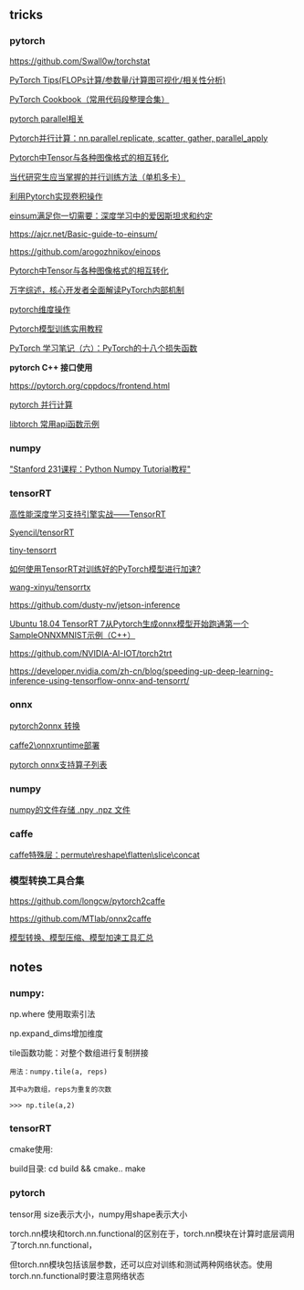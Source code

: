 ## tricks

### pytorch

https://github.com/Swall0w/torchstat

[PyTorch Tips(FLOPs计算/参数量/计算图可视化/相关性分析)](https://zhuanlan.zhihu.com/p/112319391)

[PyTorch Cookbook（常用代码段整理合集）](https://zhuanlan.zhihu.com/p/59205847)

[pytorch parallel相关](https://pytorch.org/tutorials/beginner/former_torchies/parallelism_tutorial.html)

[Pytorch并行计算：nn.parallel.replicate, scatter, gather, parallel_apply](https://www.cnblogs.com/marsggbo/p/11534141.html)

[Pytorch中Tensor与各种图像格式的相互转化](https://cloud.tencent.com/developer/article/1144751)

[当代研究生应当掌握的并行训练方法（单机多卡）](https://zhuanlan.zhihu.com/p/98535650)

[利用Pytorch实现卷积操作](https://zhuanlan.zhihu.com/p/349683405)

[einsum满足你一切需要：深度学习中的爱因斯坦求和约定](https://zhuanlan.zhihu.com/p/44954540)

https://ajcr.net/Basic-guide-to-einsum/

https://github.com/arogozhnikov/einops


[Pytorch中Tensor与各种图像格式的相互转化](https://cloud.tencent.com/developer/article/1144751)

[万字综述，核心开发者全面解读PyTorch内部机制](https://cloud.tencent.com/developer/article/1442507)


[pytorch维度操作](https://zhuanlan.zhihu.com/p/31495102)

[Pytorch模型训练实用教程](https://github.com/TingsongYu/PyTorch_Tutorial)

[PyTorch 学习笔记（六）：PyTorch的十八个损失函数](https://zhuanlan.zhihu.com/p/61379965)

**pytorch C++ 接口使用** 

https://pytorch.org/cppdocs/frontend.html

[pytorch 并行计算](https://www.cnblogs.com/marsggbo/p/11534141.html)

[libtorch 常用api函数示例](https://www.cnblogs.com/yanghailin/p/12901586.html)

### numpy 

["Stanford 231课程：Python Numpy Tutorial教程"](https://xuepro.github.io/2018/05/09/Python-Numpy-Tutorial/)

### tensorRT

[高性能深度学习支持引擎实战——TensorRT](https://zhuanlan.zhihu.com/p/35657027)

[Syencil/tensorRT](https://github.com/Syencil/tensorRT)

[tiny-tensorrt](https://github.com/zerollzeng/tiny-tensorrt)

[如何使用TensorRT对训练好的PyTorch模型进行加速?](https://zhuanlan.zhihu.com/p/88318324)

[wang-xinyu/tensorrtx](https://github.com/wang-xinyu/tensorrtx)

https://github.com/dusty-nv/jetson-inference

[Ubuntu 18.04 TensorRT 7从Pytorch生成onnx模型开始跑通第一个SampleONNXMNIST示例（C++）](https://blog.csdn.net/catscanner/article/details/107877234)

https://github.com/NVIDIA-AI-IOT/torch2trt

https://developer.nvidia.com/zh-cn/blog/speeding-up-deep-learning-inference-using-tensorflow-onnx-and-tensorrt/

### onnx

[pytorch2onnx 转换](https://github.com/open-mmlab/mmsegmentation/blob/feefc6a9dedbef79cd0375b6b507137b4f2b934c/tools/pytorch2onnx.py)

[caffe2\onnxruntime部署](https://pytorch.apachecn.org/docs/1.4/86.html)

[pytorch onnx支持算子列表](https://pytorch.org/docs/stable/onnx.html#supported-operators)


### numpy

[numpy的文件存储 .npy .npz 文件](https://blog.csdn.net/m0_37041325/article/details/78006203)

### caffe

[caffe特殊层：permute\reshape\flatten\slice\concat](https://blog.csdn.net/liu1152239/article/details/81478313)

### 模型转换工具合集 

https://github.com/longcw/pytorch2caffe

https://github.com/MTlab/onnx2caffe

[模型转换、模型压缩、模型加速工具汇总](https://blog.csdn.net/WZZ18191171661/article/details/99700992)


## notes

### numpy:

np.where 使用取索引法

np.expand_dims增加维度

tile函数功能：对整个数组进行复制拼接

    用法：numpy.tile(a, reps)

    其中a为数组，reps为重复的次数

    >>> np.tile(a,2)  


### tensorRT

cmake使用: 

build目录: 
cd build && cmake.. 
make


### pytorch

tensor用 size表示大小，numpy用shape表示大小

torch.nn模块和torch.nn.functional的区别在于，torch.nn模块在计算时底层调用了torch.nn.functional，

但torch.nn模块包括该层参数，还可以应对训练和测试两种网络状态。使用torch.nn.functional时要注意网络状态



